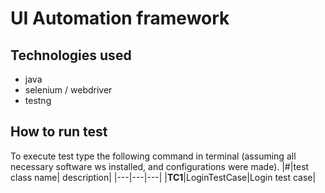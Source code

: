 # UI Automation framework
## Technologies used
* java
* selenium / webdriver
* testng
## How to run test

To execute test type the following command in terminal (assuming all necessary software ws installed, and configurations were made).
|#|test class name| description|
|---|---|---|
|**TC1**|LoginTestCase|Login test case|